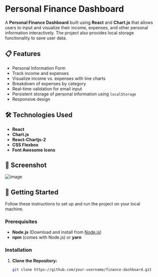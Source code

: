 # Personal Finance Dashboard

A **Personal Finance Dashboard** built using **React** and **Chart.js** that allows users to input and visualize their income, expenses, and other personal information interactively. The project also provides local storage functionality to save user data.

## 📋 Features

- Personal Information Form
- Track income and expenses
- Visualize income vs. expenses with line charts
- Breakdown of expenses by category
- Real-time validation for email input
- Persistent storage of personal information using `localStorage`
- Responsive design

## 🛠 Technologies Used

- **React**
- **Chart.js**
- **React-Chartjs-2**
- **CSS Flexbox**
- **Font Awesome Icons**

## 📸 Screenshot

![image](https://github.com/user-attachments/assets/e9b4fd45-3896-43f0-ae54-8a1a456e11e8)


## 🚀 Getting Started

Follow these instructions to set up and run the project on your local machine.

### Prerequisites

- **Node.js** (Download and install from [Node.js](https://nodejs.org/))
- **npm** (comes with Node.js) or **yarn**

### Installation

1. **Clone the Repository:**

   ```bash
   git clone https://github.com/your-username/finance-dashboard.git
